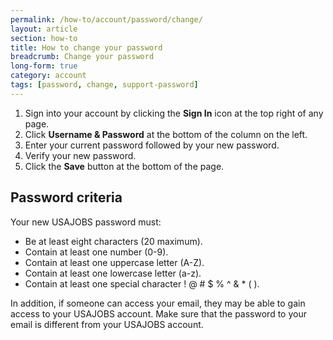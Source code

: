 ```yaml
---
permalink: /how-to/account/password/change/
layout: article
section: how-to
title: How to change your password
breadcrumb: Change your password
long-form: true
category: account
tags: [password, change, support-password]
---
```



1. Sign into your account by clicking the **Sign In** icon at the top right of any page.
2. Click **Username & Password** at the bottom of the column on the left.
3. Enter your current password followed by your new password.
4. Verify your new password.
5. Click the **Save** button at the bottom of the page.

## Password criteria

Your new USAJOBS password must:

* Be at least eight characters (20 maximum).
* Contain at least one number (0-9).
* Contain at least one uppercase letter (A-Z).
* Contain at least one lowercase letter (a-z).
* Contain at least one special character ! @ # $ % ^ & * ( ).

In addition, if someone can access your email, they may be able to gain access to your USAJOBS account. Make sure that the password to your email is different from your USAJOBS account.
